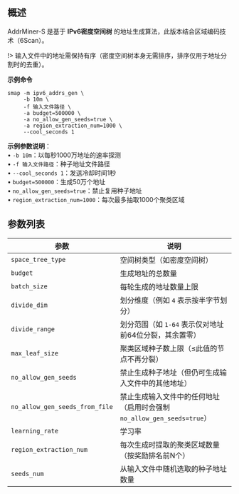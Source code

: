 ## 概述
AddrMiner-S 是基于 **IPv6密度空间树** 的地址生成算法，此版本结合区域编码技术（6Scan）。  

!>  输入文件中的地址需保持有序（密度空间树本身无需排序，排序仅用于地址分割时的去重）。

**示例命令**  

```shell
smap -m ipv6_addrs_gen \  
     -b 10m \  
     -f 输入文件路径 \  
     -a budget=500000 \  
     -a no_allow_gen_seeds=true \  
     -a region_extraction_num=1000 \  
     --cool_seconds 1
```

**示例参数说明**：  
• `-b 10m`：以每秒1000万地址的速率探测  
• `-f 输入文件路径`：种子地址文件路径  
• `--cool_seconds 1`：发送冷却时间1秒  
• `budget=500000`：生成50万个地址  
• `no_allow_gen_seeds=true`：禁止复用种子地址  
• `region_extraction_num=1000`：每次最多抽取1000个聚类区域  

## 参数列表

| 参数                           | 说明                                                         |
| ------------------------------ | ------------------------------------------------------------ |
| `space_tree_type`              | 空间树类型（如密度空间树）                             |
| `budget`                       | 生成地址的总数量                                  |
| `batch_size`                   | 每轮生成的地址数量上限                                       |
| `divide_dim`                   | 划分维度（例如 `4` 表示按半字节划分）                        |
| `divide_range`                 | 划分范围（如 `1-64` 表示仅对地址前64位分裂，其余置零）       |
| `max_leaf_size`                | 聚类区域种子数上限（≤此值的节点不再分裂）                    |
| `no_allow_gen_seeds`           | 禁止生成种子地址（但仍可生成输入文件中的其他地址）                     |
| `no_allow_gen_seeds_from_file` | 禁止生成输入文件中的任何地址（启用时会强制 `no_allow_gen_seeds=true`） |
| `learning_rate`                | 学习率                             |
| `region_extraction_num`        | 每次生成时提取的聚类区域数量（按奖励排名前N个）              |
| `seeds_num`                    | 从输入文件中随机选取的种子地址数量                           |

